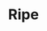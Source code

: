 ---
abv: 5.1%
alt:
availability: Keg
bitterness: 
description: A clean, stainless fermented Saison aged on raspberry. Light and fruity.
gravity: 
hops: 
ibu: 25
img: ripe.jpg
layout: beer
malt: 
modal-id: ripe
title: Ripe
on-tap: yup
sourness: 
style: Raspberry Saison
---
